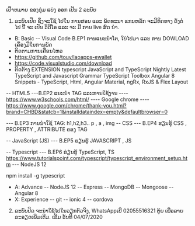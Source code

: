 ເປົ້າຫມາຍ ຂອງກຸ່ມ ແບ່ງ ອອກ ເປັນ 2 ລະບົບ
1. ລະບົບເປີດ ຊຶ່ງຈະໃຊ້ ໄປໃນ ການສອນ ແລະ ພັດທະນາ ແກນຫລັກ ຈະມີທິດທາງ ດັ່ງຕໍ່ ໄປ ນີ້ ຈະ ເປັນ ວິດີໂອ ແລະ ຈະ ມີ ການ live ສົດ ນຳ. 

- B: Basic
-- Visual Code
B.EP1 ການແນະນຳໂຕ, ໃບ່ໄປມາ ແລະ ການ DOWLOAD ເຄື່ອງມືໃນການພັດ
- ຕິດຕາມການເຄື່ອນໄຫວ
- https://github.com/touy/laoapps-ewallet
- https://code.visualstudio.com/download
- ຕິດຕ້າງ EXTENSION 
typescript
JavaScript and TypeScript Nightly
Latest TypeScript and Javascript Grammar
TypeScript Toolbox
Angular 8 Snippets - TypeScript, Html, Angular Material, ngRx, RxJS & Flex Layout

-- HTML5
---B.EP2 ແນະນຳ TAG ແລະການໃຊ້ງານ
---- https://www.w3schools.com/html/
---- Google chrome
---- https://www.google.com/chrome/thank-you.html?brand=CHBD&statcb=1&installdataindex=empty&defaultbrowser=0


--- B.EP3 ການນຳໃຊ້ TAG: h1,h2,h3.. p , a , img 
-- CSS
--- B.EP4 ຮຽນຮູ້ CSS , PROPERTY , ATTRIBUTE ຂອງ TAG

-- JavaScript (JS)
--- B.EP5 ຮຽນຮູ້ JAVASCRIPT , JS

-- Typescript
--- B.EP6 ຮ່ຽນຮູ້ TypeScript, TS
https://www.tutorialspoint.com/typescript/typescript_environment_setup.htm
--- NodeJS 12

npm install -g typescript



- A: Advance
-- NodeJS 12
-- Express
-- MongoDB
-- Mongoose
-- Angular 8
- X: Experience
-- git
-- ionic 4
-- cordova
2. ລະບົບປິດ  ຈະນຳໃຊ້ໄປໃນວຽກຕົວຈິງ, WhatsAppເບີ 02055516321 ຕູ້ຍ ເພື່ອລາຍລະອຽດເພີ່ມເຕີມ.
ເລີ່ມ ວັນທີ 04/07/2020